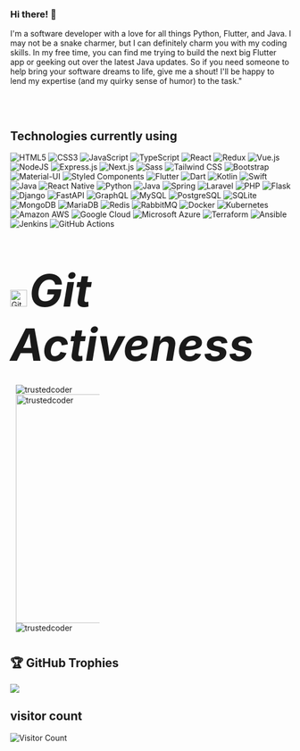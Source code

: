 ### Hi there! 👋

I'm a software developer with a love for all things Python, Flutter, and Java. I may not be a snake charmer, but I can definitely charm you with my coding skills. In my free time, you can find me trying to build the next big Flutter app or geeking out over the latest Java updates. So if you need someone to help bring your software dreams to life, give me a shout! I'll be happy to lend my expertise (and my quirky sense of humor) to the task."

<br><br>

## Technologies currently using


<div>
<!-- Web Development -->
  <img alt="HTML5" src="https://img.shields.io/badge/html5-%23E34F26.svg?style=for-the-badge&logo=html5&logoColor=white"/>
  <img alt="CSS3" src="https://img.shields.io/badge/css3-%231572B6.svg?style=for-the-badge&logo=css3&logoColor=white"/>
  <img alt="JavaScript" src="https://img.shields.io/badge/javascript-%23323330.svg?style=for-the-badge&logo=javascript&logoColor=%23F7DF1E"/>
  <img alt="TypeScript" src="https://img.shields.io/badge/typescript-%23007ACC.svg?style=for-the-badge&logo=typescript&logoColor=white"/>
  <img alt="React" src="https://img.shields.io/badge/react-%2320232a.svg?style=for-the-badge&logo=react&logoColor=%2361DAFB"/>
  <img alt="Redux" src="https://img.shields.io/badge/redux-%23593d88.svg?style=for-the-badge&logo=redux&logoColor=white"/>  
  <img alt="Vue.js" src="https://img.shields.io/badge/Vue.js-35495E?style=for-the-badge&logo=vue.js&logoColor=4FC08D"/> 
  <img alt="NodeJS" src="https://img.shields.io/badge/node.js-%2343853D.svg?style=for-the-badge&logo=node-dot-js&logoColor=white"/>
  <img alt="Express.js" src="https://img.shields.io/badge/express.js-%23404d59.svg?style=for-the-badge&logo=express&logoColor=%2361DAFB"/>
  <img alt="Next.js" src="https://img.shields.io/badge/Next.js-000000?style=for-the-badge&logo=next-dot-js&logoColor=white"/>
  <img alt="Sass" src="https://img.shields.io/badge/Sass-CC6699?style=for-the-badge&logo=sass&logoColor=white"/>
  <img alt="Tailwind CSS" src="https://img.shields.io/badge/Tailwind_CSS-38B2AC?style=for-the-badge&logo=tailwind-css&logoColor=white"/>
  <img alt="Bootstrap" src="https://img.shields.io/badge/Bootstrap-563D7C?style=for-the-badge&logo=bootstrap&logoColor=white"/>
  <img alt="Material-UI" src="https://img.shields.io/badge/Material--UI-0081CB?style=for-the-badge&logo=material-ui&logoColor=white"/>
  <img alt="Styled Components" src="https://img.shields.io/badge/styled--components-DB7093?style=for-the-badge&logo=styled-components&logoColor=white"/>
  
  <!-- Mobile Development -->
  <img alt="Flutter" src="https://img.shields.io/badge/Flutter-02569B?style=for-the-badge&logo=flutter&logoColor=white"/>
  <img alt="Dart" src="https://img.shields.io/badge/Dart-0175C2?style=for-the-badge&logo=dart&logoColor=white"/>
  <img alt="Kotlin" src="https://img.shields.io/badge/Kotlin-0095D5?style=for-the-badge&logo=kotlin&logoColor=white"/>
  <img alt="Swift" src="https://img.shields.io/badge/Swift-FA7343?style=for-the-badge&logo=swift&logoColor=white"/>
  <img alt="Java" src="https://img.shields.io/badge/Java-ED8B00?style=for-the-badge&logo=java&logoColor=white"/>
  <img alt="React Native" src="https://img.shields.io/badge/React_Native-20232A?style=for-the-badge&logo=react&logoColor=61DAFB"/>
  
  <!-- Backend Development -->
  <img alt="Python" src="https://img.shields.io/badge/Python-14354C?style=for-the-badge&logo=python&logoColor=white"/>
  <img alt="Java" src="https://img.shields.io/badge/Java-ED8B00?style=for-the-badge&logo=java&logoColor=white"/>
  <img alt="Spring" src="https://img.shields.io/badge/Spring-6DB33F?style=for-the-badge&logo=spring&logoColor=white"/>
  <img alt="Laravel" src="https://img.shields.io/badge/Laravel-FF2D20?style=for-the-badge&logo=laravel&logoColor=white"/>
  <img alt="PHP" src="https://img.shields.io/badge/php-%23777BB4.svg?style=for-the-badge&logo=php&logoColor=white"/>
  <img alt="Flask" src="https://img.shields.io/badge/Flask-000000?style=for-the-badge&logo=flask&logoColor=white"/>
  <img alt="Django" src="https://img.shields.io/badge/Django-092E20?style=for-the-badge&logo=django&logoColor=white"/>
  <img alt="FastAPI" src="https://img.shields.io/badge/FastAPI-009688?style=for-the-badge&logo=fastapi&logoColor=white"/>
  <img alt="GraphQL" src="https://img.shields.io/badge/GraphQL-E10098?style=for-the-badge&logo=graphql&logoColor=white"/>
  <img alt="MySQL" src="https://img.shields.io/badge/mysql-%2300f.svg?style=for-the-badge&logo=mysql&logoColor=white"/>
  <img alt="PostgreSQL" src="https://img.shields.io/badge/postgresql-%23316192.svg?style=for-the-badge&logo=postgresql&logoColor=white"/>
  <img alt="SQLite" src="https://img.shields.io/badge/sqlite-%2307405e.svg?style=for-the-badge&logo=sqlite&logoColor=white"/>
  <img alt="MongoDB" src ="https://img.shields.io/badge/MongoDB-%234ea94b.svg?style=for-the-badge&logo=mongodb&logoColor=white"/>
  <img alt="MariaDB" src="https://img.shields.io/badge/MariaDB-003545?style=for-the-badge&logo=mariadb&logoColor=white"/>
  <img alt="Redis" src="https://img.shields.io/badge/Redis-DC382D?style=for-the-badge&logo=redis&logoColor=white"/>
  <img alt="RabbitMQ" src="https://img.shields.io/badge/RabbitMQ-FF6600?style=for-the-badge&logo=rabbitmq&logoColor=white"/>
  <img alt="Docker" src="https://img.shields.io/badge/Docker-2496ED?style=for-the-badge&logo=docker&logoColor=white"/>
  <img alt="Kubernetes" src="https://img.shields.io/badge/Kubernetes-326CE5?style=for-the-badge&logo=kubernetes&logoColor=white"/>
  
  <!-- DevOps -->
  <img alt="Amazon AWS" src="https://img.shields.io/badge/Amazon_AWS-232F3E?style=for-the-badge&logo=amazon-aws&logoColor=white"/>
  <img alt="Google Cloud" src="https://img.shields.io/badge/Google_Cloud-4285F4?style=for-the-badge&logo=google-cloud&logoColor=white"/>
  <img alt="Microsoft Azure" src="https://img.shields.io/badge/Microsoft_Azure-0078D4?style=for-the-badge&logo=microsoft-azure&logoColor=white"/>
  <img alt="Terraform" src="https://img.shields.io/badge/Terraform-623CE4?style=for-the-badge&logo=terraform&logoColor=white"/>
  <img alt="Ansible" src="https://img.shields.io/badge/Ansible-EE0000?style=for-the-badge&logo=ansible&logoColor=white"/>
  <img alt="Jenkins" src="https://img.shields.io/badge/Jenkins-D24939?style=for-the-badge&logo=jenkins&logoColor=white"/>
  <img alt="GitHub Actions" src="https://img.shields.io/badge/GitHub_Actions-2088FF?style=for-the-badge&logo=github-actions&logoColor=white"/>
  
 
</div>

<br><br>

<p align="left">
 <img src="https://media.giphy.com/media/W5eoZHPpUx9sapR0eu/giphy.gif" width="30" alt="Git"/>&nbsp;<i><b style="font-size: 80px;">Git Activeness</b></i>
</p>

 <div style="display: inline-block; margin: 10px; width: 150px; height: auto;">
        <img src="https://github-readme-stats.vercel.app/api/top-langs/?username=trustedcoder&9&langs_count=10&show_icons=true&locale=en&layout=compact&theme=chartreuse-dark" alt="trustedcoder" />
        <img src="https://github-readme-stats.vercel.app/api?username=trustedcoder&show_icons=true&locale=en&theme=chartreuse-dark&include_all_commits=true&count_private=true" alt="trustedcoder" width="410"/>
        <img src="https://github-readme-streak-stats.herokuapp.com/?user=trustedcoder&theme=chartreuse-dark&hide_border=false" alt="trustedcoder" />
    </div>

<br>

## 🏆 GitHub Trophies
![](https://github-profile-trophy.vercel.app/?username=trustedcoder&theme=apprentice&no-frame=false&no-bg=false&margin-w=4)



## visitor count 
![Visitor Count](https://profile-counter.glitch.me/trustedcoder/count.svg)

<!--
**trustedcoder/trustedcoder** is a ✨ _special_ ✨ repository because its `README.md` (this file) appears on your GitHub profile.

Here are some ideas to get you started:

- 🔭 I’m currently working on ...
- 🌱 I’m currently learning ...
- 👯 I’m looking to collaborate on ...
- 🤔 I’m looking for help with ...
- 💬 Ask me about ...
- 📫 How to reach me: ...
- 😄 Pronouns: ...
- ⚡ Fun fact: ...
-->

